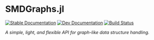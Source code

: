 # SMDGraphs.jl

[![Stable Documentation](https://img.shields.io/badge/docs-stable-blue.svg)](https://juliaspacemissiondesign.github.io/SMDGraphs.jl/stable/) 
[![Dev Documentation](https://img.shields.io/badge/docs-dev-blue.svg)](https://juliaspacemissiondesign.github.io/SMDGraphs.jl/dev/) 
[![Build Status](https://github.com/JuliaSpaceMissionDesign/SMDGraphs.jl/actions/workflows/Documentation.yml/badge.svg?branch=main)](https://github.com/JuliaSpaceMissionDesign/SMDGraphs.jl/actions/workflows/Documentation.yml)

_A simple, light, and flexible API for graph-like data structure handling._
